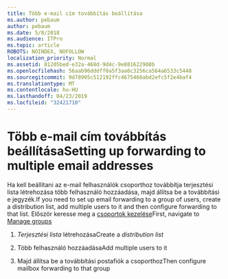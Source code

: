 ```yaml
---
title: Több e-mail cím továbbítás beállítása
ms.author: pebaum
author: pebaum
ms.date: 5/8/2018
ms.audience: ITPro
ms.topic: article
ROBOTS: NOINDEX, NOFOLLOW
localization_priority: Normal
ms.assetid: 81205bed-e32a-468d-9d4c-9e881622908b
ms.openlocfilehash: 56aab96dddff0a5f3aa6c3256ca564a6533c5448
ms.sourcegitcommit: 9d78905c512192ffc4675468abd2efc5f2e4baf4
ms.translationtype: MT
ms.contentlocale: hu-HU
ms.lasthandoff: 04/23/2019
ms.locfileid: "32421710"
---
```

# <a name="setting-up-forwarding-to-multiple-email-addresses"></a><span data-ttu-id="8bb0f-102">Több e-mail cím továbbítás beállítása</span><span class="sxs-lookup"><span data-stu-id="8bb0f-102">Setting up forwarding to multiple email addresses</span></span>

<span data-ttu-id="8bb0f-103">Ha kell beállítani az e-mail felhasználók csoporthoz továbbítja terjesztési lista létrehozása több felhasználó hozzáadása, majd állítsa be a továbbítási e jegyzék.</span><span class="sxs-lookup"><span data-stu-id="8bb0f-103">If you need to set up email forwarding to a group of users, create a distribution list, add multiple users to it and then configure forwarding to that list.</span></span> <span data-ttu-id="8bb0f-104">Először keresse meg a [csoportok kezelése](https://portal.office.com/adminportal/home#/groups)</span><span class="sxs-lookup"><span data-stu-id="8bb0f-104">First, navigate to [Manage groups](https://portal.office.com/adminportal/home#/groups)</span></span>
  
1. <span data-ttu-id="8bb0f-105">*Terjesztési lista* létrehozása</span><span class="sxs-lookup"><span data-stu-id="8bb0f-105">Create a  *distribution list*</span></span> 
    
2. <span data-ttu-id="8bb0f-106">Több felhasználó hozzáadása</span><span class="sxs-lookup"><span data-stu-id="8bb0f-106">Add multiple users to it</span></span>
    
3. <span data-ttu-id="8bb0f-107">Majd állítsa be a továbbítási postafiók a csoporthoz</span><span class="sxs-lookup"><span data-stu-id="8bb0f-107">Then configure mailbox forwarding to that group</span></span>
    

